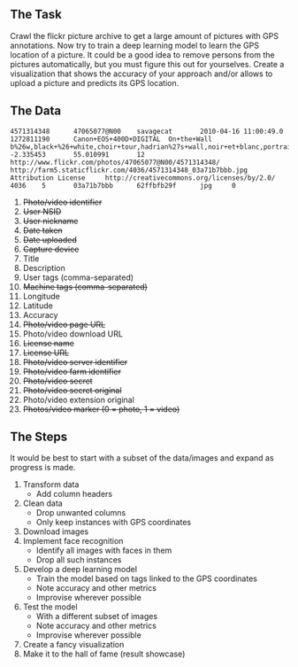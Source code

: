 ## The Task
Crawl the flickr picture archive to get a large amount of pictures with GPS annotations. Now try to train a deep learning model to learn the GPS location of a picture. It could be a good idea to remove persons from the pictures automatically, but you must figure this out for yourselves. Create a visualization that shows the accuracy of your approach and/or allows to upload a picture and predicts its GPS location.

## The Data
```
4571314348      47065077@N00    savagecat       2010-04-16 11:00:49.0   1272811190      Canon+EOS+400D+DIGITAL  On+the+Wall             b%26w,black+%26+white,choir+tour,hadrian%27s+wall,noir+et+blanc,portrait,sewingshields,st+george%27s,wall               -2.335453       55.010991       12      http://www.flickr.com/photos/47065077@N00/4571314348/   http://farm5.staticflickr.com/4036/4571314348_03a71b7bbb.jpg    Attribution License     http://creativecommons.org/licenses/by/2.0/     4036    5       03a71b7bbb      62ffbfb29f      jpg     0
```

1. ~~Photo/video identifier~~
2. ~~User NSID~~
3. ~~User nickname~~
4. ~~Date taken~~
5. ~~Date uploaded~~
6. ~~Capture device~~
7. Title
8. Description
9. User tags (comma-separated)
10. ~~Machine tags (comma-separated)~~
11. Longitude
12. Latitude
13. Accuracy
14. ~~Photo/video page URL~~
15. Photo/video download URL
16. ~~License name~~
17. ~~License URL~~
18. ~~Photo/video server identifier~~
19. ~~Photo/video farm identifier~~
20. ~~Photo/video secret~~
21. ~~Photo/video secret original~~
22. Photo/video extension original
23. ~~Photos/video marker (0 = photo, 1 = video)~~

## The Steps
It would be best to start with a subset of the data/images and expand as progress is made.

1. Transform data
    - Add column headers
2. Clean data
    - Drop unwanted columns
    - Only keep instances with GPS coordinates
3. Download images
4. Implement face recognition
    - Identify all images with faces in them
    - Drop all such instances
5. Develop a deep learning model
    - Train the model based on tags linked to the GPS coordinates
    - Note accuracy and other metrics
    - Improvise wherever possible
6. Test the model
    - With a different subset of images
    - Note accuracy and other metrics
    - Improvise wherever possible
7. Create a fancy visualization
8. Make it to the hall of fame (result showcase)
